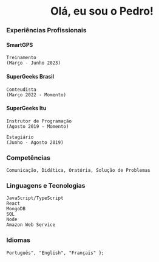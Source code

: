 <h1 align="center"> Olá, eu sou o Pedro! </h1>

### Experiências Profissionais </h3>

#### SmartGPS

```
Treinamento 
(Março - Junho 2023)
```

#### SuperGeeks Brasil

```
Conteudista 
(Março 2022 - Momento)
```

#### SuperGeeks Itu

```
Instrutor de Programação 
(Agosto 2019 - Momento)
```

```
Estagiário 
(Junho - Agosto 2019)
```

### Competências

```
Comunicação, Didática, Oratória, Solução de Problemas
```

### Linguagens e Tecnologias

```
JavaScript/TypeScript
React
MongoDB
SQL
Node
Amazon Web Service
```

### Idiomas

```
Português", "English", "Français" };
```
